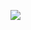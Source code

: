 ![](https://github.com/nu11secur1ty/PortSwigger-Web-Security-Academy/blob/main/Docs/JWT-module/jwt-infographic.png)



